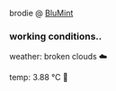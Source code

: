 brodie @ [BluMint](https://www.linkedin.com/company/blumint-io/)

<!--weather_start-->
### working conditions..

weather: broken clouds ☁️

temp: 3.88 °C 🧥

<!--weather_end-->
